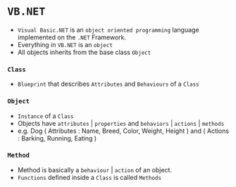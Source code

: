 # `VB.NET`

- `Visual Basic.NET` is an `object oriented programming` language implemented on the `.NET` Framework.
- Everything in `VB.NET` is an `object`
- All objects inherits from the base class `Object`

### `Class`

- `Blueprint` that describes `Attributes` and `Behaviours` of a `Class`

### `Object`

- `Instance` of a `Class`
- Objects have `attributes` | `properties` and `behaviors` | `actions` | `methods`
- e.g. Dog ( Attributes : Name, Breed, Color, Weight, Height ) and ( Actions : Barking, Running, Eating )

### `Method`

- Method is basically a `behaviour` | `action` of an object.
- `Functions` defined inside a `Class` is called `Methods`
